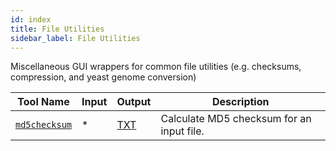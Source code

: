 ```yaml
---
id: index
title: File Utilities
sidebar_label: File Utilities
---
```


Miscellaneous GUI wrappers for common file utilities (e.g. checksums, compression, and yeast genome conversion)

| Tool Name | Input | Output | Description |
| ------------- | ------------- | ------------- | ------------- |
| [`md5checksum`][md5checksum] | * | [TXT][txt-format] | Calculate MD5 checksum for an input file. |


[md5checksum]:/docs/Tools/file-utilities/md5checksum

[txt-format]:/docs/References/file-formats#txt
